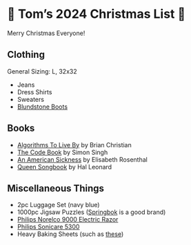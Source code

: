 # 🎄 Tom’s 2024 Christmas List 🎁
Merry Christmas Everyone!

## Clothing
General Sizing: L, 32x32
- Jeans
- Dress Shirts
- Sweaters
- [Blundstone Boots](https://www.blundstone.com/brown-premium-leather-chelsea-boots-mens-style-2340)

## Books
- [Algorithms To Live By](https://a.co/d/9JigNJg) by Brian Christian
- [The Code Book](https://a.co/d/exX2R1E) by Simon Singh 
- [An American Sickness](https://a.co/d/4IwDWJN) by Elisabeth Rosenthal
- [Queen Songbook](https://www.guitarcenter.com/Hal-Leonard/The-Best-Of-Queen-Piano-Vocal-Guitar-Songbook-1274034471375.gc) by Hal Leonard

## Miscellaneous Things
- 2pc Luggage Set (navy blue)
- 1000pc Jigsaw Puzzles ([Springbok](https://www.springbok-puzzles.com/1000-piece-jigsaw-puzzles-s/1827.htm/) is a good brand)
- [Philips Norelco 9000 Electric Razor](https://www.target.com/p/philips-norelco-multigroom-9000-men-39-s-rechargeable-electric-trimmer-mg9510-60-21pc/-/A-87205302)
- [Philips Sonicare 5300](https://www.amazon.com/Philips-Sonicare-ProtectiveClean-Rechargeable-HX6423/dp/B084TM4XKG/ref=asc_df_B084TM4XKG?mcid=5256c0c02f0d3a1aad1018e8a838e6f7&hvocijid=1951719436314202633-B084TM4XKG-&hvexpln=73&tag=hyprod-20&linkCode=df0&hvadid=692875362841&hvpos=&hvnetw=g&hvrand=1951719436314202633&hvpone=&hvptwo=&hvqmt=&hvdev=c&hvdvcmdl=&hvlocint=&hvlocphy=9008142&hvtargid=pla-2281435182658&psc=1)
- Heavy Baking Sheets (such as [these](https://www.crateandbarrel.com/crate-and-barrel-slate-blue-baking-sheets-set-of-2/s341692))

